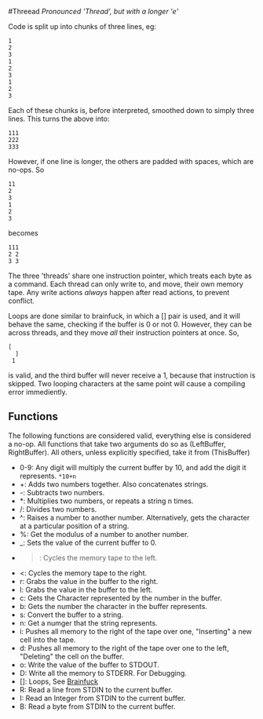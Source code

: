 #Threead
_Pronounced 'Thread', but with a longer 'e'_

Code is split up into chunks of three lines, eg:
```
1
2
3
1
2
3
1
2
3
```
Each of these chunks is, before interpreted, smoothed down to simply three lines. This turns the above into:
```
111
222
333
```
However, if one line is longer, the others are padded with spaces, which are no-ops. So
```
11
2
3
1
2
3
```
becomes
```
111
2 2
3 3
```
The three 'threads' share one instruction pointer, which treats each byte as a command.
Each thread can only write to, and move, their own memory tape.
Any write actions _always_ happen after read actions, to prevent conflict.

Loops are done similar to brainfuck, in which a [] pair is used, and it will behave the same, checking if the buffer is 0 or not 0.
However, they can be across threads, and they move _all_ their instruction pointers at once.
So,
```
[
  ]
 1
```
is valid, and the third buffer will never receive a 1, because that instruction is skipped.
Two looping characters at the same point will cause a compiling error immediently.

## Functions
The following functions are considered valid, everything else is considered a no-op.
All functions that take two arguments do so as (LeftBuffer, RightBuffer). All others, unless explicitly specified, take it from (ThisBuffer)

 - 0-9: Any digit will multiply the current buffer by 10, and add the digit it represents. `*10+n`
 - +: Adds two numbers together. Also concatenates strings.
 - -: Subtracts two numbers.
 - *: Multiplies two numbers, or repeats a string n times.
 - /: Divides two numbers.
 - ^: Raises a number to another number. Alternatively, gets the character at a particular position of a string.
 - %: Get the modulus of a number to another number.
 - _: Sets the value of the current buffer to 0.
 - >: Cycles the memory tape to the left.
 - <: Cycles the memory tape to the right.
 - r: Grabs the value in the buffer to the right.
 - l: Grabs the value in the buffer to the left.
 - c: Gets the Character represented by the number in the buffer.
 - b: Gets the number the character in the buffer represents.
 - s: Convert the buffer to a string.
 - n: Get a numger that the string represents.
 - i: Pushes all memory to the right of the tape over one, "Inserting" a new cell into the tape.
 - d: Pushes all memory to the right of the tape over one to the left, "Deleting" the cell on the buffer.
 - o: Write the value of the buffer to STDOUT.
 - D: Write all the memory to STDERR. For Debugging.
 - []: Loops, See [Brainfuck](https://en.wikipedia.org/wiki/Brainfuck)
 - R: Read a line from STDIN to the current buffer.
 - I: Read an Integer from STDIN to the current buffer.
 - B: Read a byte from STDIN to the current buffer.